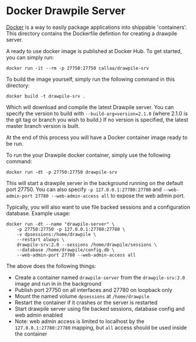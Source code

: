 # Docker Drawpile Server

[Docker](https://www.docker.com/) is a way to easily package applications into shippable 'containers'.
This directory contains the Dockerfile defintion for creating a drawpile server. 

A ready to use docker image is published at Docker Hub. To get started, you can simply run:

    docker run -it --rm -p 27750:27750 callaa/drawpile-srv

To build the image yourself, simply run the following command in this directory:

    docker build -t drawpile-srv .

Which will download and compile the latest Drawpile server. You can specify the version
to build with `--build-arg=version=2.1.0` (where 2.1.0 is the git tag or branch you wish to build.)
If no version is specified, the latest master branch version is built.

At the end of this process you will have a Docker container image ready to be run.

To run the your Drawpile docker container, simply use the following command:

    docker run -dt -p 27750:27750 drawpile-srv

This will start a drawpile server in the background running on the default port 27750.
You can also specify `-p 127.0.0.1:27780:27780` and `--web-admin-port 27780 --web-admin-access all` to expose the web admin port.

Typically, you will also want to use file backed sessions and a configuration database.
Example usage:

    docker run -dt --name "drawpile-server" \
        -p 27750:27750 -p 127.0.0.1:27780:27780 \
        -v dpsessions:/home/drawpile \
        --restart always \
        drawpile-srv:2.0 --sessions /home/drawpile/sessions \
        --database /home/drawpile/config.db \
        --web-admin-port 27780 --web-admin-access all

The above does the following things:

* Create a container named `drawpile-server` from the `drawpile-srv:2.0` image and run in in the background
* Publish port 27750 on all interfaces and 27780 on loopback only
* Mount the named volume `dpsessions` at `/home/drawpile`
* Restart the container if it crashes or the server is restarted
* Start drawpile server using file backed sessions, database config and web admin enabled
* Note: web admin access is limited to localhost by the `127.0.0.1:27780:27780` mapping, but `all` access should be used inside the container
